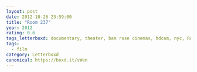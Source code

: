 ```yaml
---
layout: post 
date: 2012-10-26 23:59:00
title: "Room 237"
year: 2012
rating: 0.6
tags_letterboxd: documentary, theater, bam rose cinemas, hdcam, nyc, Robtober
tags:
  - film
category: Letterboxd
canonical: https://boxd.it/vWen
---
```

